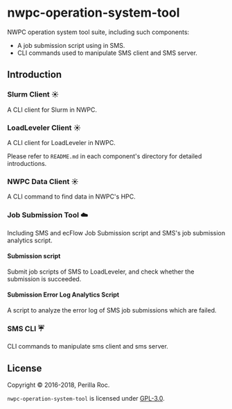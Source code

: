 nwpc-operation-system-tool
=====

NWPC operation system tool suite, including such components:

* A job submission script using in SMS.
* CLI commands used to manipulate SMS client and SMS server.

Introduction
----

### Slurm Client :sunny:

A CLI client for Slurm in NWPC.

### LoadLeveler Client :sunny:

A CLI client for LoadLeveler in NWPC.

Please refer to `README.md` in each component's directory for detailed introductions.

### NWPC Data Client :sunny:

A CLI command to find data in NWPC's HPC.

### Job Submission Tool :cloud:

Including SMS and ecFlow Job Submission script and SMS's job submission analytics script.

#### Submission script

Submit job scripts of SMS to LoadLeveler, and check whether the submission is succeeded.

#### Submission Error Log Analytics Script

A script to analyze the error log of SMS job submissions which are failed.

### SMS CLI :umbrella:

CLI commands to manipulate sms client and sms server.

License
-------

Copyright &copy; 2016-2018, Perilla Roc.

`nwpc-operation-system-tool` is licensed under [GPL-3.0](#).

[GPL-3.0]: http://www.gnu.org/licenses/gpl-3.0.en.html

